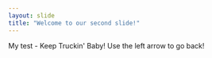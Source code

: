 ```yaml
---
layout: slide
title: "Welcome to our second slide!"
---
```

My test - Keep Truckin' Baby!
Use the left arrow to go back!
